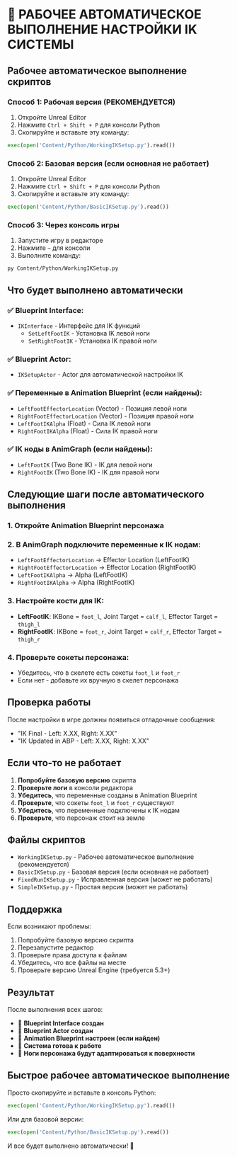 # 🤖 РАБОЧЕЕ АВТОМАТИЧЕСКОЕ ВЫПОЛНЕНИЕ НАСТРОЙКИ IK СИСТЕМЫ

## Рабочее автоматическое выполнение скриптов

### Способ 1: Рабочая версия (РЕКОМЕНДУЕТСЯ)
1. Откройте Unreal Editor
2. Нажмите `Ctrl + Shift + P` для консоли Python
3. Скопируйте и вставьте эту команду:
```python
exec(open('Content/Python/WorkingIKSetup.py').read())
```

### Способ 2: Базовая версия (если основная не работает)
1. Откройте Unreal Editor
2. Нажмите `Ctrl + Shift + P` для консоли Python
3. Скопируйте и вставьте эту команду:
```python
exec(open('Content/Python/BasicIKSetup.py').read())
```

### Способ 3: Через консоль игры
1. Запустите игру в редакторе
2. Нажмите `~` для консоли
3. Выполните команду:
```
py Content/Python/WorkingIKSetup.py
```

## Что будет выполнено автоматически

### ✅ Blueprint Interface:
- `IKInterface` - Интерфейс для IK функций
  - `SetLeftFootIK` - Установка IK левой ноги
  - `SetRightFootIK` - Установка IK правой ноги

### ✅ Blueprint Actor:
- `IKSetupActor` - Actor для автоматической настройки IK

### ✅ Переменные в Animation Blueprint (если найдены):
- `LeftFootEffectorLocation` (Vector) - Позиция левой ноги
- `RightFootEffectorLocation` (Vector) - Позиция правой ноги
- `LeftFootIKAlpha` (Float) - Сила IK левой ноги
- `RightFootIKAlpha` (Float) - Сила IK правой ноги

### ✅ IK ноды в AnimGraph (если найдены):
- `LeftFootIK` (Two Bone IK) - IK для левой ноги
- `RightFootIK` (Two Bone IK) - IK для правой ноги

## Следующие шаги после автоматического выполнения

### 1. Откройте Animation Blueprint персонажа
### 2. В AnimGraph подключите переменные к IK нодам:
- `LeftFootEffectorLocation` → Effector Location (LeftFootIK)
- `RightFootEffectorLocation` → Effector Location (RightFootIK)
- `LeftFootIKAlpha` → Alpha (LeftFootIK)
- `RightFootIKAlpha` → Alpha (RightFootIK)

### 3. Настройте кости для IK:
- **LeftFootIK**: IKBone = `foot_l`, Joint Target = `calf_l`, Effector Target = `thigh_l`
- **RightFootIK**: IKBone = `foot_r`, Joint Target = `calf_r`, Effector Target = `thigh_r`

### 4. Проверьте сокеты персонажа:
- Убедитесь, что в скелете есть сокеты `foot_l` и `foot_r`
- Если нет - добавьте их вручную в скелет персонажа

## Проверка работы

После настройки в игре должны появиться отладочные сообщения:
- "IK Final - Left: X.XX, Right: X.XX"
- "IK Updated in ABP - Left: X.XX, Right: X.XX"

## Если что-то не работает

1. **Попробуйте базовую версию** скрипта
2. **Проверьте логи** в консоли редактора
3. **Убедитесь**, что переменные созданы в Animation Blueprint
4. **Проверьте**, что сокеты `foot_l` и `foot_r` существуют
5. **Убедитесь**, что переменные подключены к IK нодам
6. **Проверьте**, что персонаж стоит на земле

## Файлы скриптов

- `WorkingIKSetup.py` - Рабочее автоматическое выполнение (рекомендуется)
- `BasicIKSetup.py` - Базовая версия (если основная не работает)
- `FixedRunIKSetup.py` - Исправленная версия (может не работать)
- `SimpleIKSetup.py` - Простая версия (может не работать)

## Поддержка

Если возникают проблемы:
1. Попробуйте базовую версию скрипта
2. Перезапустите редактор
3. Проверьте права доступа к файлам
4. Убедитесь, что все файлы на месте
5. Проверьте версию Unreal Engine (требуется 5.3+)

## Результат

После выполнения всех шагов:
- 🎯 **Blueprint Interface создан**
- 🎯 **Blueprint Actor создан**
- 🎯 **Animation Blueprint настроен (если найден)**
- 🎯 **Система готова к работе**
- 🎯 **Ноги персонажа будут адаптироваться к поверхности**

## Быстрое рабочее автоматическое выполнение

Просто скопируйте и вставьте в консоль Python:

```python
exec(open('Content/Python/WorkingIKSetup.py').read())
```

Или для базовой версии:

```python
exec(open('Content/Python/BasicIKSetup.py').read())
```

И все будет выполнено автоматически! 🚀
